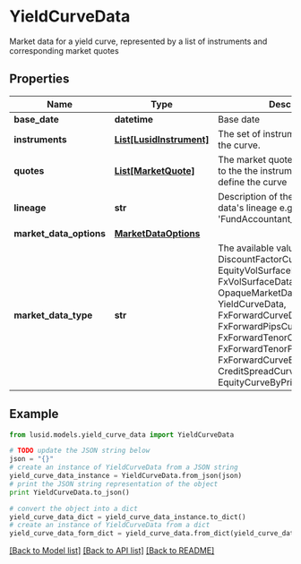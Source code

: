 # YieldCurveData

Market data for a yield curve,  represented by a list of instruments and corresponding market quotes

## Properties
Name | Type | Description | Notes
------------ | ------------- | ------------- | -------------
**base_date** | **datetime** | Base date | 
**instruments** | [**List[LusidInstrument]**](LusidInstrument.md) | The set of instruments that define the curve. | 
**quotes** | [**List[MarketQuote]**](MarketQuote.md) | The market quotes corresponding to the the instruments used to define the curve | 
**lineage** | **str** | Description of the complex market data&#39;s lineage e.g. &#39;FundAccountant_GreenQuality&#39;. | [optional] 
**market_data_options** | [**MarketDataOptions**](MarketDataOptions.md) |  | [optional] 
**market_data_type** | **str** | The available values are: DiscountFactorCurveData, EquityVolSurfaceData, FxVolSurfaceData, IrVolCubeData, OpaqueMarketData, YieldCurveData, FxForwardCurveData, FxForwardPipsCurveData, FxForwardTenorCurveData, FxForwardTenorPipsCurveData, FxForwardCurveByQuoteReference, CreditSpreadCurveData, EquityCurveByPricesData | 

## Example

```python
from lusid.models.yield_curve_data import YieldCurveData

# TODO update the JSON string below
json = "{}"
# create an instance of YieldCurveData from a JSON string
yield_curve_data_instance = YieldCurveData.from_json(json)
# print the JSON string representation of the object
print YieldCurveData.to_json()

# convert the object into a dict
yield_curve_data_dict = yield_curve_data_instance.to_dict()
# create an instance of YieldCurveData from a dict
yield_curve_data_form_dict = yield_curve_data.from_dict(yield_curve_data_dict)
```
[[Back to Model list]](../README.md#documentation-for-models) [[Back to API list]](../README.md#documentation-for-api-endpoints) [[Back to README]](../README.md)


